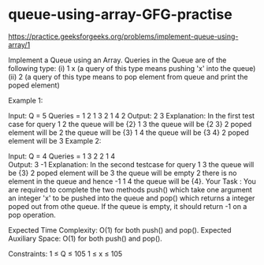 # queue-using-array-GFG-practise
https://practice.geeksforgeeks.org/problems/implement-queue-using-array/1

Implement a Queue using an Array. Queries in the Queue are of the following type:
(i) 1 x   (a query of this type means  pushing 'x' into the queue)
(ii) 2     (a query of this type means to pop element from queue and print the poped element)

Example 1:

Input:
Q = 5
Queries = 1 2 1 3 2 1 4 2
Output: 2 3
Explanation:
In the first test case for query 
1 2 the queue will be {2}
1 3 the queue will be {2 3}
2   poped element will be 2 the 
    queue will be {3}
1 4 the queue will be {3 4}
2   poped element will be 3 
Example 2:

Input:
Q = 4
Queries = 1 3 2 2 1 4   
Output: 3 -1
Explanation:
In the second testcase for query 
1 3 the queue will be {3}
2   poped element will be 3 the
    queue will be empty
2   there is no element in the
    queue and hence -1
1 4 the queue will be {4}. 
Your Task :
You are required to complete the two methods push() which take one argument an integer 'x' to be pushed into the queue and pop() which returns a integer poped out from othe queue. If the queue is empty, it should return -1 on a pop operation. 

Expected Time Complexity: O(1) for both push() and pop().
Expected Auxiliary Space: O(1) for both push() and pop().

Constraints:
1 ≤ Q ≤ 105
1 ≤ x ≤ 105
